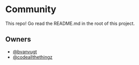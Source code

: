 Community
===

This repo!  Go read the README.md in the root of this project.

## Owners

- [@bvanvugt](https://github.com/bvanvugt)
- [@codeallthethingz](https://github.com/codeallthethingz)

